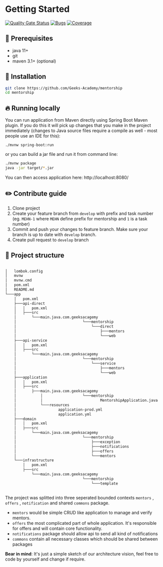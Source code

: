 # Getting Started

[![Quality Gate Status](https://sonarcloud.io/api/project_badges/measure?project=Programmers-Only-Group_mentorship&metric=alert_status)](https://sonarcloud.io/dashboard?id=Programmers-Only-Group_mentorship) [![Bugs](https://sonarcloud.io/api/project_badges/measure?project=Programmers-Only-Group_mentorship&metric=bugs)](https://sonarcloud.io/dashboard?id=Programmers-Only-Group_mentorship) [![Coverage](https://sonarcloud.io/api/project_badges/measure?project=Programmers-Only-Group_mentorship&metric=coverage)](https://sonarcloud.io/dashboard?id=Programmers-Only-Group_mentorship)

## :pushpin: Prerequisites
* java 11+
* git
* maven 3.1+ (optional)

## :hammer: Installation
```bash
git clone https://github.com/Geeks-Academy/mentorship
cd mentorship
```

## :fire: Running locally
You can run application from Maven directly using Spring Boot Maven plugin. If you do this it will pick up changes that you make in the project immediately (changes to Java source files require a compile as well - most people use an IDE for this):

```./mvnw spring-boot:run```

or you can build a jar file and run it from command line:

```bash
./mvnw package
java -jar target/*.jar
```

You can then access application here: http://localhost:8080/

## :pencil2: Contribute guide
1. Clone project
2. Create your feature branch from `develop` with prefix and task number (eg. `MEHN-1` where `MEHN` define prefix for mentorship and `1` is a task number)
3. Commit and push your changes to feature branch. Make sure your branch is up to date with `develop` branch.
4. Create pull request to `develop` branch

## :memo: Project structure

```bash

│   lombok.config
│   mvnw
│   mvnw.cmd
│   pom.xml
│   README.md
└───app
    │   pom.xml
    ├───api-direct
    │   │   pom.xml
    │   ├───src
    │       └───main.java.com.geeksacagemy
    │                              └───mentorship
    │                                  └───direct
    │                                      ├───mentors
    │                                      └───web
    ├───api-service
    │   │   pom.xml
    │   ├───src
    │       └───main.java.com.geeksacagemy
    │                              └───mentorship
    │                                  └───service
    │                                      ├───mentors
    │                                      └───web
    ├───application
    │   │   pom.xml
    │   ├───src
    │       ├───main.java.com.geeksacagemy
    │           │                  └───mentorship
    │           │                          MentorshipApplication.java
    │           └───resources
    │                   application-prod.yml
    │                   application.yml
    ├───domain
    │   │   pom.xml
    │   ├───src
    │       └───main.java.com.geeksacagemy
    │                              └───mentorship
    │                                  ├───exception
    │                                  ├───notifications
    │                                  ├───offers
    │                                  └───mentors
    └───infrastructure
        │   pom.xml
        ├───src
            └───main.java.com.geeksacagemy
                                   └───mentorship
                                       └───template
 

```

The project was splitted into three seperated bounded contexts `mentors` , `offers` , `notification` and shared `commons` package.

- `mentors` would be simple CRUD like application to manage and verify mentors.
- `offers` the most complicated part of whole application. It's responsible for offers and will contain core functionality.
- `notifications` package should allow api to send all kind of notifications
- `commons` contain all necessary classes which should be shared between packages

 **Bear in mind**: It's just a simple sketch of our architecture vision, feel free to code by yourself and change if require.
